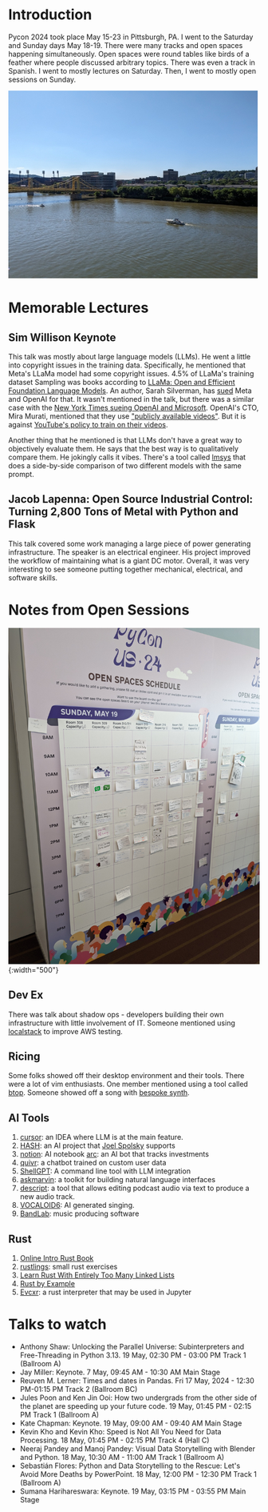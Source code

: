 # Introduction

Pycon 2024 took place May 15-23 in Pittsburgh, PA. I went to the Saturday and Sunday days May 18-19\. There were many tracks and open spaces happening simultaneously. Open spaces were round tables like birds of a feather where people discussed arbitrary topics. There was even a track in Spanish. I went to mostly lectures on Saturday. Then, I went to mostly open sessions on Sunday.

![Outside](/assets/images/2024/pycon2024_outside_small.jpg "Outside the convention center")

# Memorable Lectures

## Sim Willison Keynote

This talk was mostly about large language models (LLMs). He went a little into copyright issues in the training data. Specifically, he mentioned that Meta's LLaMa model had some copyright issues. 4.5% of LLaMa's training dataset Sampling was books according to [LLaMa: Open and Efficient Foundation Language Models](https://arxiv.org/pdf/2302.13971). An author, Sarah Silverman, has [sued](https://www.theverge.com/2023/7/9/23788741/sarah-silverman-openai-meta-chatgpt-llama-copyright-infringement-chatbots-artificial-intelligence-ai) Meta and OpenAI for that. It wasn't mentioned in the talk, but there was a similar case with the [New York Times sueing OpenAI and Microsoft](https://www.nytimes.com/2023/12/27/business/media/new-york-times-open-ai-microsoft-lawsuit.html). OpenAI's CTO, Mira Murati, mentioned that they use ["publicly available videos"](https://www.reddit.com/r/ChatGPT/comments/1bfa7s3/openai_cto_mira_murati_confirms_that_the_video/). But it is against [YouTube's policy to train on their videos](https://www.bloomberg.com/news/articles/2024-04-04/youtube-says-openai-training-sora-with-its-videos-would-break-the-rules).

Another thing that he mentioned is that LLMs don't have a great way to objectively evaluate them. He says that the best way is to qualitatively compare them. He jokingly calls it vibes. There's a tool called [lmsys](https://chat.lmsys.org/) that does a side-by-side comparison of two different models with the same prompt.

## Jacob Lapenna: Open Source Industrial Control: Turning 2,800 Tons of Metal with Python and Flask

This talk covered some work managing a large piece of power generating infrastructure. The speaker is an electrical engineer. His project improved the workflow of maintaining what is a giant DC motor. Overall, it was very interesting to see someone putting together mechanical, electrical, and software skills.

# Notes from Open Sessions

![OpenSessions](/assets/images/2024/pycon2024_open_session_wide.jpg "A picture of some of the open sessions"){:width="500"}

## Dev Ex

There was talk about shadow ops - developers building their own infrastructure with little involvement of IT. Someone mentioned using [localstack](https://www.localstack.cloud/) to improve AWS testing.

## Ricing

Some folks showed off their desktop environment and their tools. There were a lot of vim enthusiasts. One member mentioned using a tool called [btop](https://github.com/aristocratos/btop). Someone showed off a song with [bespoke synth](https://www.bespokesynth.com/).

## AI Tools

1. [cursor](https://cursor.sh/): an IDEA where LLM is at the main feature.
2. [HASH](https://hash.ai/): an AI project that [Joel Spolsky](https://www.joelonsoftware.com/2020/06/18/hash-a-free-online-platform-for-modeling-the-world/) supports
3. [notion](https://www.notion.so/): AI notebook [arc](https://www.helloarc.ai/): an AI bot that tracks investments
4. [quivr](https://github.com/QuivrHQ/quivr): a chatbot trained on custom user data
5. [ShellGPT](https://github.com/TheR1D/shell_gpt): A command line tool with LLM integration
6. [askmarvin](https://www.askmarvin.ai/): a toolkit for building natural language interfaces
7. [descript](https://www.descript.com/): a tool that allows editing podcast audio via text to produce a new audio track.
8. [VOCALOID6](https://www.vocaloid.com/en/): AI generated singing.
9. [BandLab](https://www.bandlab.com/?lang=en): music producing software

## Rust

1. [Online Intro Rust Book](https://doc.rust-lang.org/book/)
2. [rustlings](https://github.com/rust-lang/rustlings): small rust exercises
3. [Learn Rust With Entirely Too Many Linked Lists](https://rust-unofficial.github.io/too-many-lists/)
4. [Rust by Example](https://doc.rust-lang.org/rust-by-example/)
5. [Evcxr](https://github.com/evcxr/evcxr): a rust interpreter that may be used in Jupyter

# Talks to watch

- Anthony Shaw: Unlocking the Parallel Universe: Subinterpreters and Free-Threading in Python 3.13\. 19 May, 02:30 PM - 03:00 PM Track 1 (Ballroom A)
- Jay Miller: Keynote. 7 May, 09:45 AM - 10:30 AM Main Stage
- Reuven M. Lerner: Times and dates in Pandas. Fri 17 May, 2024 - 12:30 PM-01:15 PM Track 2 (Ballroom BC)
- Jules Poon and Ken Jin Ooi: How two undergrads from the other side of the planet are speeding up your future code. 19 May, 01:45 PM - 02:15 PM Track 1 (Ballroom A)
- Kate Chapman: Keynote. 19 May, 09:00 AM - 09:40 AM Main Stage
- Kevin Kho and Kevin Kho: Speed is Not All You Need for Data Processing. 18 May, 01:45 PM - 02:15 PM Track 4 (Hall C)
- Neeraj Pandey and Manoj Pandey: Visual Data Storytelling with Blender and Python. 18 May, 10:30 AM - 11:00 AM Track 1 (Ballroom A)
- Sebastián Flores: Python and Data Storytelling to the Rescue: Let's Avoid More Deaths by PowerPoint. 18 May, 12:00 PM - 12:30 PM Track 1 (Ballroom A)
- Sumana Harihareswara: Keynote. 19 May, 03:15 PM - 03:55 PM Main Stage
